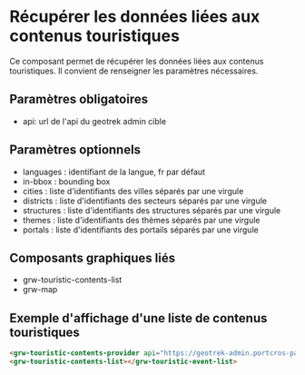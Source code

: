 # Récupérer les données liées aux contenus touristiques

Ce composant permet de récupérer les données liées aux contenus touristiques. Il convient de renseigner les paramètres nécessaires.

## Paramètres obligatoires

- api: url de l'api du geotrek admin cible

## Paramètres optionnels

- languages : identifiant de la langue, fr par défaut
- in-bbox : bounding box
- cities : liste d'identifiants des villes séparés par une virgule
- districts : liste d'identifiants des secteurs séparés par une virgule
- structures : liste d'identifiants des structures séparés par une virgule
- themes : liste d'identifiants des thèmes séparés par une virgule
- portals : liste d'identifiants des portails séparés par une virgule

## Composants graphiques liés

- grw-touristic-contents-list
- grw-map

## Exemple d'affichage d'une liste de contenus touristiques

```html
<grw-touristic-contents-provider api="https://geotrek-admin.portcros-parcnational.fr/api/v2/" themes="1,2"></grw-touristic-contents-provider>
<grw-touristic-contents-list></grw-touristic-event-list>
```
